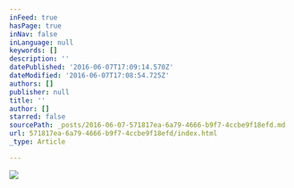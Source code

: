 ```yaml
---
inFeed: true
hasPage: true
inNav: false
inLanguage: null
keywords: []
description: ''
datePublished: '2016-06-07T17:09:14.570Z'
dateModified: '2016-06-07T17:08:54.725Z'
authors: []
publisher: null
title: ''
author: []
starred: false
sourcePath: _posts/2016-06-07-571817ea-6a79-4666-b9f7-4ccbe9f18efd.md
url: 571817ea-6a79-4666-b9f7-4ccbe9f18efd/index.html
_type: Article

---
```

![](https://the-grid-user-content.s3-us-west-2.amazonaws.com/a6494439-376e-46b6-ba24-0c4b575d748e.jpg)